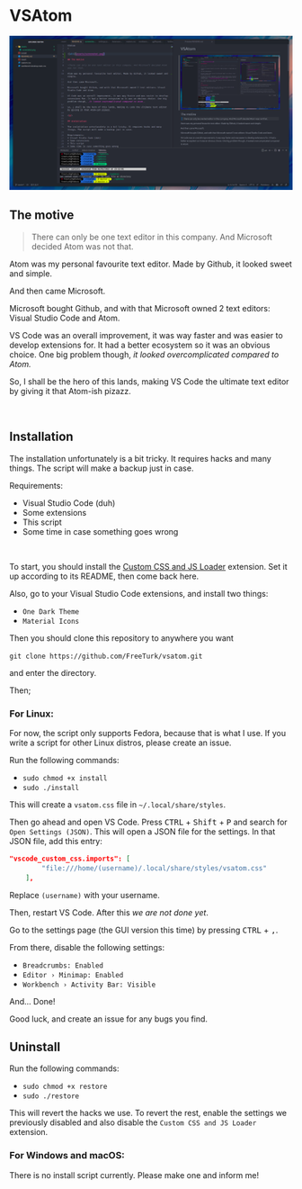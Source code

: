 VSAtom
=

![Screenshot](assets/screenshot.png)

## The motive

>There can only be one text editor in this company. And Microsoft decided Atom was not that.

Atom was my personal favourite text editor. Made by Github, it looked sweet and simple.

And then came Microsoft.

Microsoft bought Github, and with that Microsoft owned 2 text editors: Visual Studio Code and Atom.

VS Code was an overall improvement, it was way faster and was easier to develop extensions for. It had a better ecosystem so it was an obvious choice. One big problem though, _it looked overcomplicated compared to Atom._

So, I shall be the hero of this lands, making VS Code the ultimate text editor by giving it that Atom-ish pizazz.

<br>

## Installation

The installation unfortunately is a bit tricky. It requires hacks and many things. The script will make a backup just in case.

Requirements:
* Visual Studio Code (duh)
* Some extensions
* This script
* Some time in case something goes wrong
<br>

To start, you should install the [Custom CSS and JS Loader](https://marketplace.visualstudio.com/items?itemName=be5invis.vscode-custom-css) extension. Set it up according to its README, then come back here.

Also, go to your Visual Studio Code extensions, and install two things:
* `One Dark Theme`
* `Material Icons`

Then you should clone this repository to anywhere you want

```git clone https://github.com/FreeTurk/vsatom.git```

and enter the directory.

Then;

### For Linux:

For now, the script only supports Fedora, because that is what I use. If you write a script for other Linux distros, please create an issue.

Run the following commands:
* `sudo chmod +x install`
* `sudo ./install`

This will create a `vsatom.css` file in `~/.local/share/styles`.

Then go ahead and open VS Code. Press <kbd>CTRL</kbd> + <kbd>Shift</kbd> + <kbd>P</kbd> and search for `Open Settings (JSON)`. This will open a JSON file for the settings. In that JSON file, add this entry:

```JSON    
"vscode_custom_css.imports": [
        "file:///home/(username)/.local/share/styles/vsatom.css"
    ], 
```
Replace `(username)` with your username.

Then, restart VS Code. After this _we are not done yet_.

Go to the settings page (the GUI version this time) by pressing <kbd>CTRL</kbd> + <kbd>,</kbd>.

From there, disable the following settings:
* `Breadcrumbs: Enabled`
* `Editor › Minimap: Enabled`
* `Workbench › Activity Bar: Visible`

And... Done!

Good luck, and create an issue for any bugs you find.

## Uninstall

Run the following commands:
* `sudo chmod +x restore`
* `sudo ./restore`

This will revert the hacks we use. To revert the rest, enable the settings we previously disabled and also disable the `Custom CSS and JS Loader` extension.

### For Windows and macOS:

There is no install script currently. Please make one and inform me!